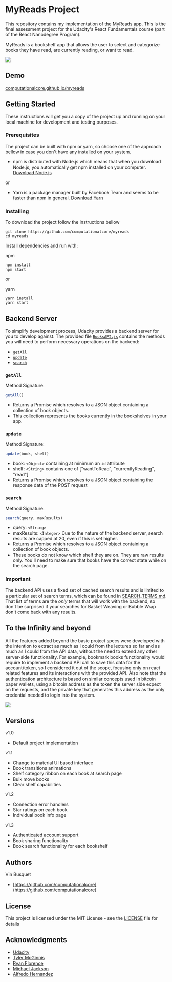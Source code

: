# MyReads Project

This repository contains my implementation of the MyReads app. This is the final assessment project for the
Udacity's React Fundamentals course (part of the React Nanodegree Program). 

MyReads is a bookshelf app that allows the user to select and categorize books they have read, are currently reading, or
want to read.

![](https://raw.githubusercontent.com/computationalcore/myreads/gh-pages/myreads.gif)

## Demo

[computationalcore.github.io/myreads](https://computationalcore.github.io/myreads)

## Getting Started

These instructions will get you a copy of the project up and running on your local machine for development and testing 
purposes. 

### Prerequisites

The project can be built with npm or yarn, so choose one of the approach bellow in case you don't 
have any installed on your system. 

* npm is distributed with Node.js which means that when you download Node.js, 
you automatically get npm installed on your computer. [Download Node.js](https://github.com/facebookincubator/create-react-app)

or

* Yarn is a package manager built by Facebook Team and seems to be faster than npm in general.  [Download Yarn](https://yarnpkg.com/en/docs/install)

### Installing

To download the project follow the instructions bellow

```
git clone https://github.com/computationalcore/myreads
cd myreads
```

Install dependencies and run with:
 
npm
```
npm install
npm start
```
or

yarn
```
yarn install
yarn start
```

## Backend Server

To simplify development process, Udacity provides a backend server for you to develop against. 
The provided file [`BooksAPI.js`](src/BooksAPI.js) contains the methods you will need to perform necessary operations 
on the backend:

* [`getAll`](#getall)
* [`update`](#update)
* [`search`](#search)

### `getAll`

Method Signature:

```js
getAll()
```

* Returns a Promise which resolves to a JSON object containing a collection of book objects.
* This collection represents the books currently in the bookshelves in your app.

### `update`

Method Signature:

```js
update(book, shelf)
```

* book: `<Object>` containing at minimum an `id` attribute
* shelf: `<String>` contains one of ["wantToRead", "currentlyReading", "read"]  
* Returns a Promise which resolves to a JSON object containing the response data of the POST request

### `search`

Method Signature:

```js
search(query, maxResults)
```

* query: `<String>`
* maxResults: `<Integer>` Due to the nature of the backend server, search results are capped at 20, even if this is set higher.
* Returns a Promise which resolves to a JSON object containing a collection of book objects.
* These books do not know which shelf they are on. They are raw results only. You'll need to make sure that books have the correct state while on the search page.

### Important
The backend API uses a fixed set of cached search results and is limited to a particular set of search terms, which can 
be found in [SEARCH_TERMS.md](SEARCH_TERMS.md). That list of terms are the _only_ terms that will work with the backend,
so don't be surprised if your searches for Basket Weaving or Bubble Wrap don't come back with any results.

## To the Infinity and beyond

All the features added beyond the basic project specs were developed with the intention to extract as much as I 
could from the lectures so far and as much as I could from the API data, without the need to extend any other server-side 
functionality. For example, bookmark books functionality would require to implement a backend API call to save this data
for the account/token, so I considered it out of the scope, focusing only on react related features and its interactions
with the provided API. Also note that the authentication architecture is based on similar concepts used in
bitcoin paper wallets, using a bitcoin address as the token the server side expect on the requests, and the private key
that generates this address as the only credential needed to login into the system. 

![](https://raw.githubusercontent.com/computationalcore/myreads/gh-pages/myreads_authentication.gif)

## Versions

v1.0 
* Default project implementation 
 
v1.1 
* Change to material UI based interface
* Book transitions animations
* Shelf category ribbon on each book at search page
* Bulk move books
* Clear shelf capabilities

v1.2
* Connection error handlers
* Star ratings on each book
* Individual book info page 

v1.3
* Authenticated account support
* Book sharing functionality 
* Book search functionality for each bookshelf

## Authors
Vin Busquet
* [https://github.com/computationalcore](https://github.com/computationalcore)

## License

This project is licensed under the MIT License - see the [LICENSE](LICENSE) file for details


## Acknowledgments
* [Udacity](https://www.udacity.com/)
* [Tyler McGinnis](https://twitter.com/tylermcginnis33)
* [Ryan Florence](https://twitter.com/ryanflorence)
* [Michael Jackson](https://twitter.com/mjackson)
* [Alfredo Hernandez](https://alfredocreates.com)